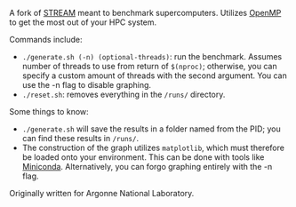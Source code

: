A fork of [STREAM](https://github.com/jeffhammond/STREAM) meant to benchmark supercomputers. Utilizes [OpenMP](https://www.openmp.org/) to get the most out of your HPC system.

Commands include:
* `./generate.sh (-n) (optional-threads)`: run the benchmark. Assumes number of threads to use from return of `$(nproc)`; otherwise, you can specify a custom amount of threads with the second argument. You can use the -n flag to disable graphing.
* `./reset.sh`: removes everything in the `/runs/` directory.

Some things to know:
* `./generate.sh` will save the results in a folder named from the PID; you can find these results in `/runs/`.
* The construction of the graph utilizes `matplotlib`, which must therefore be loaded onto your environment. This can be done with tools like [Miniconda](https://docs.conda.io/en/latest/miniconda.html). Alternatively, you can forgo graphing entirely with the -n flag.

Originally written for Argonne National Laboratory.
